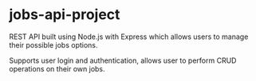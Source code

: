 # jobs-api-project

REST API built using Node.js with Express which allows users to manage their possible jobs options.

Supports user login and authentication, allows user to perform CRUD operations on their own jobs.
